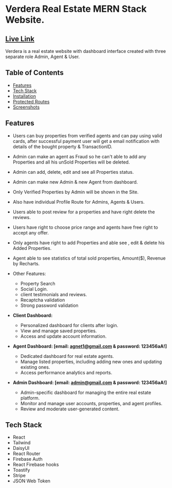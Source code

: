 # Verdera Real Estate MERN Stack Website.

## [Live Link](https://fir-module51.web.app/)
Verdera is a real estate website with dashboard interface created with three separate role Admin, Agent & User.

## Table of Contents

- [Features](#features)
- [Tech Stack](#tech-stack)
- [Installation](#installation)
- [Protected Routes](#protected-routes)
- [Screenshots](#screenshots)

## Features

- Users can buy properties from verified agents and can pay using valid cards, after successful payment user will get a email notification with details of the bought property & TransactionID.
- Admin can make an agent as Fraud so he can't able to add any Properties and all his unSold Properties will be deleted.
- Admin can add, delete, edit and see all Properties status.
- Admin can make new Admin & new Agent from dashboard.
- Only Verified Properties by Admin will be shown in the Site.
- Also have individual Profile Route for Admins, Agents & Users.
- Users able to post review for a properties and have right delete the reviews.
- Users have right to choose price range and agents have free right to accept any offer.
- Only agents have right to add Properties and able see , edit & delete his Added Properties.
- Agent able to see statistics of total sold properties, Amount($), Revenue by Recharts.
- Other Features:
  - Property Search
  - Social Login.
  - client testimonials and reviews.
  - Recaptcha validation
  - Strong password validation
 
- **Client Dashboard:**
  - Personalized dashboard for clients after login.
  - View and manage saved properties.
  - Access and update account information.
    
- **Agent Dashboard: [email: agnet1@gmail.com & password: 123456aA!]**
  - Dedicated dashboard for real estate agents.
  - Manage listed properties, including adding new ones and updating existing ones.
  - Access performance analytics and reports.

- **Admin Dashboard: [email: admin@gmail.com & password: 123456aA!]**
  - Admin-specific dashboard for managing the entire real estate platform.
  - Monitor and manage user accounts, properties, and agent profiles.
  - Review and moderate user-generated content.
## Tech Stack
- React
- Tailwind
- DaisyUI
- React Router
- Firebase Auth
- React Firebase hooks
- Toastify
- Stripe
- JSON Web Token
